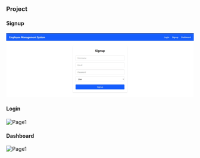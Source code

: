 ### Project 

#### Signup 
![Signup Page](https://raw.githubusercontent.com/Siddharth-2954/Employee-Management-System/master/f/src/assets/signup.jpg)



#### Login
![Page1](https://raw.githubusercontent.com/Siddharth-2954/Employee-Management-System/master/assets/login.jpg)

#### Dashboard
![Page1](https://raw.githubusercontent.com/Siddharth-2954/Employee-Management-System/master/assets/dashboard.jpg)
